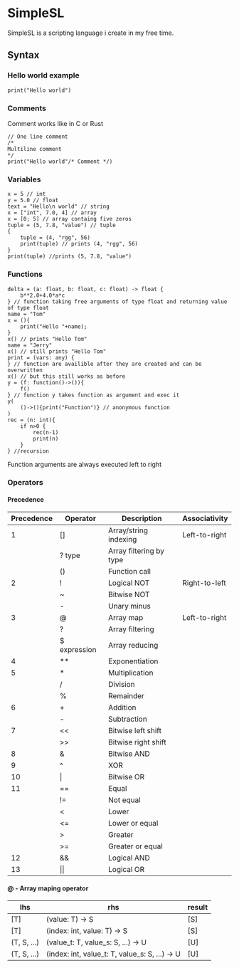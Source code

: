 # SimpleSL
SimpleSL is a scripting language i create in my free time.

## Syntax
### Hello world example
```
print("Hello world")
```
### Comments
Comment works like in C or Rust
```
// One line comment
/* 
Multiline comment
*/
print("Hello world"/* Comment */)
```
### Variables
```
x = 5 // int
y = 5.0 // float
text = "Hello\n world" // string
x = ["int", 7.0, 4] // array
x = [0; 5] // array containg five zeros
tuple = (5, 7.8, "value") // tuple
{
    tuple = (4, "rgg", 56)
    print(tuple) // prints (4, "rgg", 56)
}
print(tuple) //prints (5, 7.8, "value")
```
### Functions
```
delta = (a: float, b: float, c: float) -> float {
    b**2.0+4.0*a*c
} // function taking free arguments of type float and returning value of type float
name = "Tom"
x = (){
    print("Hello "+name);
}
x() // prints "Hello Tom"
name = "Jerry"
x() // still prints "Hello Tom"
print = (vars: any) {
} // function are availible after they are created and can be overwritten
x() // but this still works as before
y = (f: function()->()){
    f()
} // function y takes function as argument and exec it
y(
    ()->(){print("Function")} // anonymous function
)
rec = (n: int){
    if n>0 {
        rec(n-1)
        print(n)
    }
} //recursion

```
Function arguments are always executed left to right
### Operators
#### Precedence
| Precedence | Operator     | Description             | Associativity |
| ---------- | ------------ | ----------------------- | ------------- |
| 1          | []           | Array/string indexing   | Left-to-right |
|            | ? type       | Array filtering by type |               |
|            | ()           | Function call           |               |
| 2          | !            | Logical NOT             | Right-to-left |
|            | ~            | Bitwise NOT             |               |
|            | -            | Unary minus             |               |
| 3          | @            | Array map               | Left-to-right |
|            | ?            | Array filtering         |               |
|            | $ expression | Array reducing          |               |
| 4          | **           | Exponentiation          |               |
| 5          | *            | Multiplication          |               |
|            | /            | Division                |               |
|            | %            | Remainder               |               |
| 6          | +            | Addition                |               |
|            | -            | Subtraction             |               |
| 7          | <<           | Bitwise left shift      |               |
|            | >>           | Bitwise right shift     |               |
| 8          | &            | Bitwise AND             |               |
| 9          | ^            | XOR                     |               |
| 10         | \|           | Bitwise OR              |               |
| 11         | ==           | Equal                   |               |
|            | !=           | Not equal               |               |
|            | <            | Lower                   |               |
|            | <=           | Lower or equal          |               |
|            | >            | Greater                 |               |
|            | >=           | Greater or equal        |               |
| 12         | &&           | Logical AND             |               |
| 13         | \|\|         | Logical OR              |               |

#### @ - Array maping operator
| lhs         | rhs                                            | result |
| ----------- | ---------------------------------------------- | ------ |
| [T]         | (value: T) -> S                                | [S]    |
| [T]         | (index: int, value: T) -> S                    | [S]    |
| (T, S, ...) | (value_t: T, value_s: S, ...) -> U             | [U]    |
| (T, S, ...) | (index: int, value_t: T, value_s: S, ...) -> U | [U]    |